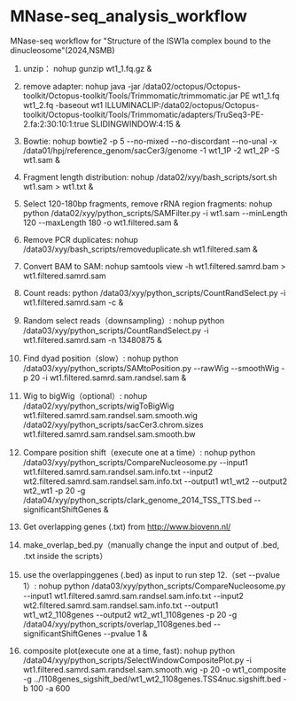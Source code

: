 # MNase-seq_analysis_workflow
MNase-seq workflow for "Structure of the ISW1a complex bound to the dinucleosome"(2024,NSMB)

1.	unzip：
nohup gunzip wt1_1.fq.gz &

2.	remove adapter:
nohup java -jar /data02/octopus/Octopus-toolkit/Octopus-toolkit/Tools/Trimmomatic/trimmomatic.jar PE wt1_1.fq wt1_2.fq -baseout wt1 ILLUMINACLIP:/data02/octopus/Octopus-toolkit/Octopus-toolkit/Tools/Trimmomatic/adapters/TruSeq3-PE-2.fa:2:30:10:1:true SLIDINGWINDOW:4:15 &

3.	Bowtie:
nohup bowtie2 -p 5 --no-mixed --no-discordant --no-unal -x /data01/hpj/reference_genom/sacCer3/genome -1 wt1_1P -2 wt1_2P -S wt1.sam &

4.	Fragment length distribution:
nohup /data02/xyy/bash_scripts/sort.sh wt1.sam > wt1.txt &

5.	Select 120-180bp fragments, remove rRNA region fragments:
nohup python /data02/xyy/python_scripts/SAMFilter.py -i wt1.sam --minLength 120 --maxLength 180 -o wt1.filtered.sam &

6.	Remove PCR duplicates:
nohup /data03/xyy/bash_scripts/removeduplicate.sh wt1.filtered.sam &

7.	Convert BAM to SAM:
nohup samtools view -h wt1.filtered.samrd.bam > wt1.filtered.samrd.sam

8.	Count reads:
python /data03/xyy/python_scripts/CountRandSelect.py -i wt1.filtered.samrd.sam -c &

9.	Random select reads（downsampling）:
nohup python /data03/xyy/python_scripts/CountRandSelect.py -i wt1.filtered.samrd.sam -n 13480875 &

10.	Find dyad position（slow）:
nohup python /data03/xyy/python_scripts/SAMtoPosition.py --rawWig --smoothWig -p 20 -i wt1.filtered.samrd.sam.randsel.sam &

11.	Wig to bigWig（optional）:
nohup /data02/xyy/python_scripts/wigToBigWig wt1.filtered.samrd.sam.randsel.sam.smooth.wig /data02/xyy/python_scripts/sacCer3.chrom.sizes wt1.filtered.samrd.sam.randsel.sam.smooth.bw

12.	Compare position shift（execute one at a time）:
nohup python /data03/xyy/python_scripts/CompareNucleosome.py --input1 wt1.filtered.samrd.sam.randsel.sam.info.txt --input2 wt2.filtered.samrd.sam.randsel.sam.info.txt --output1 wt1_wt2 --output2 wt2_wt1 -p 20 -g /data04/xyy/python_scripts/clark_genome_2014_TSS_TTS.bed --significantShiftGenes &

13.	Get overlapping genes (.txt) from http://www.biovenn.nl/

14.	make_overlap_bed.py（manually change the input and output of .bed, .txt inside the scripts）

15.	use the overlappinggenes (.bed) as input to run step 12.（set --pvalue 1）:
nohup python /data03/xyy/python_scripts/CompareNucleosome.py --input1 wt1.filtered.samrd.sam.randsel.sam.info.txt --input2 wt2.filtered.samrd.sam.randsel.sam.info.txt --output1 wt1_wt2_1108genes --output2 wt2_wt1_1108genes -p 20 -g /data04/xyy/python_scripts/overlap_1108genes.bed --significantShiftGenes --pvalue 1 &

17.	composite plot(execute one at a time, fast):
nohup python /data04/xyy/python_scripts/SelectWindowCompositePlot.py -i wt1.filtered.samrd.sam.randsel.sam.smooth.wig -p 20 -o wt1_composite -g ../1108genes_sigshift_bed/wt1_wt2_1108genes.TSS4nuc.sigshift.bed -b 100 -a 600
